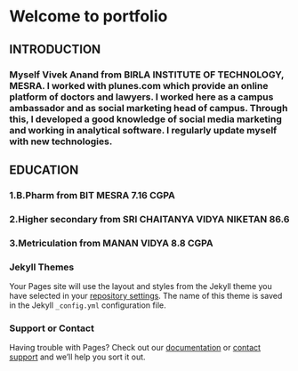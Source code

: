 <H1>Welcome to portfolio
<h2> INTRODUCTION<BR>
<H3>Myself Vivek Anand from BIRLA INSTITUTE OF TECHNOLOGY, MESRA. I worked with plunes.com which provide an online platform of doctors and lawyers. I worked here as a campus ambassador and as social marketing head of campus. Through this, I developed a good knowledge of social media marketing and working in analytical software. I regularly update myself with new technologies.
  
  <H2>EDUCATION<BR>
  <H3>1.B.Pharm from BIT MESRA           7.16 CGPA
  <H3>2.Higher secondary from 
        SRI CHAITANYA VIDYA NIKETAN      86.6
  <h3>3.Metriculation from 
    MANAN VIDYA                          8.8 CGPA
  

### Jekyll Themes

Your Pages site will use the layout and styles from the Jekyll theme you have selected in your [repository settings](https://github.com/tuckru/portpolio/settings). The name of this theme is saved in the Jekyll `_config.yml` configuration file.

### Support or Contact

Having trouble with Pages? Check out our [documentation](https://help.github.com/categories/github-pages-basics/) or [contact support](https://github.com/contact) and we’ll help you sort it out.
